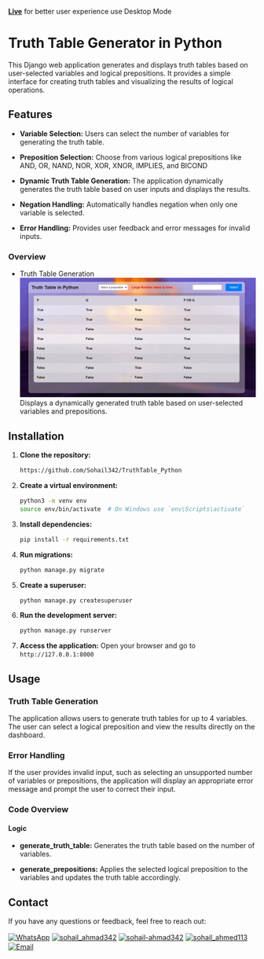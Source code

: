 **[Live](https://ps0-dynamic-davy.circumeo-apps.net/)** for better user experience use Desktop Mode

# Truth Table Generator in Python

This Django web application generates and displays truth tables based on user-selected variables and logical prepositions. It provides a simple interface for creating truth tables and visualizing the results of logical operations.


## Features

- **Variable Selection:** Users can select the number of variables for generating the truth table.
- **Preposition Selection:** Choose from various logical prepositions like AND, OR, NAND, NOR, XOR, XNOR, IMPLIES, and BICOND
- **Dynamic Truth Table Generation:**  The application dynamically generates the truth table based on user inputs and displays the results.
- **Negation Handling:** Automatically handles negation when only one variable is selected.

- **Error Handling:** Provides user feedback and error messages for invalid inputs.

### Overview
- Truth Table Generation
![Truth Table Generation](static/images/readme.JPG)
Displays a dynamically generated truth table based on user-selected variables and prepositions.

## Installation

1. **Clone the repository:**
    ```bash
    https://github.com/Sohail342/TruthTable_Python
    ```

2. **Create a virtual environment:**
    ```bash
    python3 -m venv env
    source env/bin/activate  # On Windows use `env\Scripts\activate`
    ```

3. **Install dependencies:**
    ```bash
    pip install -r requirements.txt
    ```

4. **Run migrations:**
    ```bash
    python manage.py migrate
    ```

5. **Create a superuser:**
    ```bash
    python manage.py createsuperuser
    ```

6. **Run the development server:**
    ```bash
    python manage.py runserver
    ```

7. **Access the application:**
    Open your browser and go to `http://127.0.0.1:8000`

## Usage

### Truth Table Generation

The application allows users to generate truth tables for up to 4 variables. The user can select a logical preposition and view the results directly on the dashboard.

### Error Handling

If the user provides invalid input, such as selecting an unsupported number of variables or prepositions, the application will display an appropriate error message and prompt the user to correct their input.

### Code Overview

#### Logic
- **generate_truth_table:** Generates the truth table based on the number of variables.

- **generate_prepositions:** Applies the selected logical preposition to the variables and updates the truth table accordingly.

## Contact

If you have any questions or feedback, feel free to reach out:

<p align="left">
<a href="https://wa.me/+923428041928" target="blank"><img align="center" src="https://img.icons8.com/color/48/000000/whatsapp.png" alt="WhatsApp" height="30" width="40" /></a>
<a href="https://www.hackerrank.com/sohail_ahmad342" target="blank"><img align="center" src="https://raw.githubusercontent.com/rahuldkjain/github-profile-readme-generator/master/src/images/icons/Social/hackerrank.svg" alt="sohail_ahmad342" height="30" width="40" /></a>
<a href="https://www.linkedin.com/in/sohailahmad3428041928/" target="blank"><img align="center" src="https://raw.githubusercontent.com/rahuldkjain/github-profile-readme-generator/master/src/images/icons/Social/linked-in-alt.svg" alt="sohail-ahmad342" height="30" width="40" /></a>
<a href="https://instagram.com/sohail_ahmed113" target="blank"><img align="center" src="https://raw.githubusercontent.com/rahuldkjain/github-profile-readme-generator/master/src/images/icons/Social/instagram.svg" alt="sohail_ahmed113" height="30" width="40" /></a>
<a href="mailto:sohailahmed34280@gmail.com" target="blank"><img align="center" src="https://img.icons8.com/ios-filled/50/000000/email-open.png" alt="Email" height="30" width="40" /></a>
</p>
